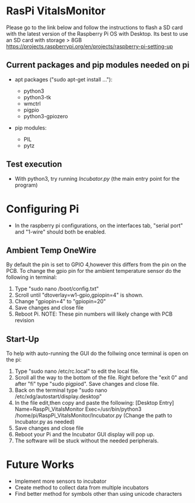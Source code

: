 # RasPi VitalsMonitor
Please go to the link below and follow the instructions to flash a SD card with the latest version of the Raspberry Pi OS with Desktop. 
Its best to use an SD card with storage > 8GB
https://projects.raspberrypi.org/en/projects/raspberry-pi-setting-up

## Current packages and pip modules needed on pi
* apt packages ("sudo apt-get install ..."):
  * python3
  * python3-tk
  * wmctrl
  * pigpio
  * python3-gpiozero

* pip modules:
  * PIL
  * pytz

## Test execution
- With python3, try running _Incubator.py_ (the main entry point for the program)

# Configuring Pi
- In the raspberry pi configurations, 
on the interfaces tab, "serial port" and "1-wire" should both be enabled. 
## Ambient Temp OneWire
By default the pin is set to GPIO 4,however this differs from the pin on the PCB.
To change the gpio pin for the ambient temperature sensor do the following in terminal:
1. Type "sudo nano /boot/config.txt"
2. Scroll until "dtoverlay=w1-gpio,gpiopin=4" is shown.
3. Change "gpiopin=4" to "gpiopin=20"
4. Save changes and close file 
5. Reboot Pi.
NOTE: These pin numbers will likely change with PCB revision
## Start-Up
To help with auto-running the GUI do the follwing once terminal is open on the pi:
1. Type "sudo nano /etc/rc.local" to edit the local file.
2. Scroll all the way to the bottom of the file. Right before the "exit 0" and after "fi" type "sudo pigpiod". Save changes and close file.
3. Back on the terminal type "sudo nano /etc/xdg/autostart/display.desktop"
4. In the file edit,then copy and paste the following:
[Desktop Entry]
Name=RaspPi_VitalsMonitor
Exec=/usr/bin/python3 /home/pi/RaspPi_VitalsMonitor/Incubator.py
(Change the path to Incubator.py as needed)
5. Save changes and close file
6. Reboot your Pi and the Incubator GUI display will pop up.
7. The software will be stuck without the needed peripherals.

# Future Works
* Implement more sensors to incubator
* Create method to collect data from multiple incubators
* Find better method for symbols other than using unicode characters 
